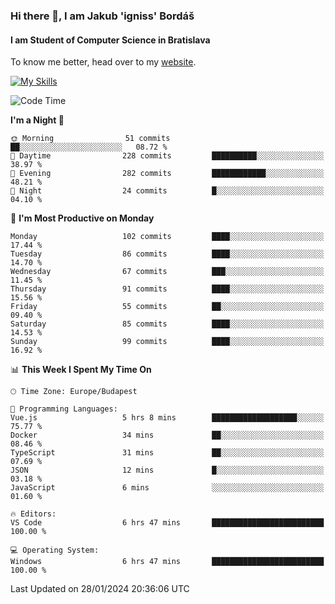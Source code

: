### Hi there 👋, I am Jakub 'igniss' Bordáš

#### I am Student of Computer Science in Bratislava
To know me better, head over to my [website](https://bordas.sk).

[![My Skills](https://skillicons.dev/icons?i=js,html,css,figma,svelte,java,kotlin,python,postgresql,typescript,nest,nodejs)](https://bordas.sk)


<!--START_SECTION:waka-->
![Code Time](http://img.shields.io/badge/Code%20Time-1%2C377%20hrs%2043%20mins-blue)

**I'm a Night 🦉** 

```text
🌞 Morning                51 commits          ██░░░░░░░░░░░░░░░░░░░░░░░   08.72 % 
🌆 Daytime                228 commits         ██████████░░░░░░░░░░░░░░░   38.97 % 
🌃 Evening                282 commits         ████████████░░░░░░░░░░░░░   48.21 % 
🌙 Night                  24 commits          █░░░░░░░░░░░░░░░░░░░░░░░░   04.10 % 
```
📅 **I'm Most Productive on Monday** 

```text
Monday                   102 commits         ████░░░░░░░░░░░░░░░░░░░░░   17.44 % 
Tuesday                  86 commits          ████░░░░░░░░░░░░░░░░░░░░░   14.70 % 
Wednesday                67 commits          ███░░░░░░░░░░░░░░░░░░░░░░   11.45 % 
Thursday                 91 commits          ████░░░░░░░░░░░░░░░░░░░░░   15.56 % 
Friday                   55 commits          ██░░░░░░░░░░░░░░░░░░░░░░░   09.40 % 
Saturday                 85 commits          ████░░░░░░░░░░░░░░░░░░░░░   14.53 % 
Sunday                   99 commits          ████░░░░░░░░░░░░░░░░░░░░░   16.92 % 
```


📊 **This Week I Spent My Time On** 

```text
🕑︎ Time Zone: Europe/Budapest

💬 Programming Languages: 
Vue.js                   5 hrs 8 mins        ███████████████████░░░░░░   75.77 % 
Docker                   34 mins             ██░░░░░░░░░░░░░░░░░░░░░░░   08.46 % 
TypeScript               31 mins             ██░░░░░░░░░░░░░░░░░░░░░░░   07.69 % 
JSON                     12 mins             █░░░░░░░░░░░░░░░░░░░░░░░░   03.18 % 
JavaScript               6 mins              ░░░░░░░░░░░░░░░░░░░░░░░░░   01.60 % 

🔥 Editors: 
VS Code                  6 hrs 47 mins       █████████████████████████   100.00 % 

💻 Operating System: 
Windows                  6 hrs 47 mins       █████████████████████████   100.00 % 
```


 Last Updated on 28/01/2024 20:36:06 UTC
<!--END_SECTION:waka-->
